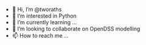 - 👋 Hi, I’m @tworaths
- 👀 I’m interested in Python
- 🌱 I’m currently learning ...
- 💞️ I’m looking to collaborate on OpenDSS modelling
- 📫 How to reach me ...

<!---
tworaths/tworaths is a ✨ special ✨ repository because its `README.md` (this file) appears on your GitHub profile.
You can click the Preview link to take a look at your changes.
--->
